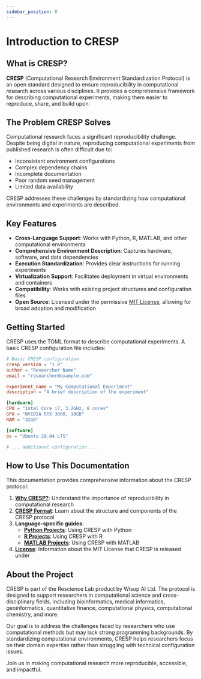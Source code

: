 ```yaml
---
sidebar_position: 0
---
```


# Introduction to CRESP

## What is CRESP?

**CRESP** (Computational Research Environment Standardization Protocol) is an open standard designed to ensure reproducibility in computational research across various disciplines. It provides a comprehensive framework for describing computational experiments, making them easier to reproduce, share, and build upon.

## The Problem CRESP Solves

Computational research faces a significant reproducibility challenge. Despite being digital in nature, reproducing computational experiments from published research is often difficult due to:

- Inconsistent environment configurations
- Complex dependency chains
- Incomplete documentation
- Poor random seed management
- Limited data availability

CRESP addresses these challenges by standardizing how computational environments and experiments are described.

## Key Features

- **Cross-Language Support**: Works with Python, R, MATLAB, and other computational environments
- **Comprehensive Environment Description**: Captures hardware, software, and data dependencies
- **Execution Standardization**: Provides clear instructions for running experiments
- **Virtualization Support**: Facilitates deployment in virtual environments and containers
- **Compatibility**: Works with existing project structures and configuration files
- **Open Source**: Licensed under the permissive [MIT License](./license), allowing for broad adoption and modification

## Getting Started

CRESP uses the TOML format to describe computational experiments. A basic CRESP configuration file includes:

```toml
# Basic CRESP configuration
cresp_version = "1.0"
author = "Researcher Name"
email = "researcher@example.com"

experiment_name = "My Computational Experiment"
description = "A brief description of the experiment"

[hardware]
CPU = "Intel Core i7, 3.2GHz, 8 cores"
GPU = "NVIDIA RTX 3080, 10GB"
RAM = "32GB"

[software]
os = "Ubuntu 20.04 LTS"

# ... additional configuration ...
```

## How to Use This Documentation

This documentation provides comprehensive information about the CRESP protocol:

1. **[Why CRESP?](./why-cresp)**: Understand the importance of reproducibility in computational research
2. **[CRESP Format](./cresp-format)**: Learn about the structure and components of the CRESP protocol
3. **Language-specific guides**:
   - **[Python Projects](./python-projects)**: Using CRESP with Python
   - **[R Projects](./r-projects)**: Using CRESP with R
   - **[MATLAB Projects](./matlab-projects)**: Using CRESP with MATLAB
4. **[License](./license)**: Information about the MIT License that CRESP is released under

## About the Project

CRESP is part of the Rescience Lab product by Wisup AI Ltd. The protocol is designed to support researchers in computational science and cross-disciplinary fields, including bioinformatics, medical informatics, geoinformatics, quantitative finance, computational physics, computational chemistry, and more.

Our goal is to address the challenges faced by researchers who use computational methods but may lack strong programming backgrounds. By standardizing computational environments, CRESP helps researchers focus on their domain expertise rather than struggling with technical configuration issues.

Join us in making computational research more reproducible, accessible, and impactful.
